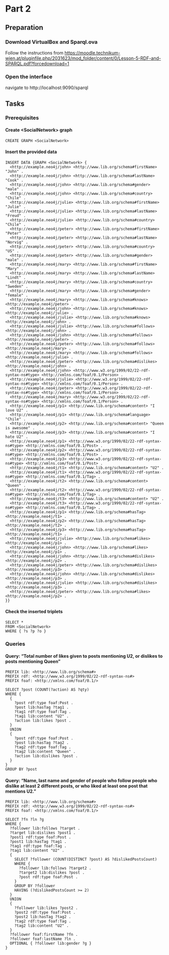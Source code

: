 # Part 2

## Preparation

### Download VirtualBox and Sparql.ova
Follow the instructions from
https://moodle.technikum-wien.at/pluginfile.php/2031623/mod_folder/content/0/Lesson-5-RDF-and-SPARQL.pdf?forcedownload=1

### Open the interface 
navigate to http://localhost:9090/sparql

## Tasks

### Prerequisites

#### Create \<SocialNetwork\> graph
```CREATE GRAPH <SocialNetwork>```

#### Insert the provided data
```
INSERT DATA {GRAPH <SocialNetwork> {
  <http://example.neo4j/john> <http://www.lib.org/schema#firstName> "John" .
  <http://example.neo4j/john> <http://www.lib.org/schema#lastName> "Cook" .
  <http://example.neo4j/john> <http://www.lib.org/schema#gender> "male" .
  <http://example.neo4j/john> <http://www.lib.org/schema#country> "Chile" .
  <http://example.neo4j/julie> <http://www.lib.org/schema#firstName> "Julie" .
  <http://example.neo4j/julie> <http://www.lib.org/schema#lastName> "Freud" .
  <http://example.neo4j/julie> <http://www.lib.org/schema#country> "Chile" .
  <http://example.neo4j/peter> <http://www.lib.org/schema#firstName> "Peter" .
  <http://example.neo4j/peter> <http://www.lib.org/schema#lastName> "Norvig" .
  <http://example.neo4j/peter> <http://www.lib.org/schema#country> "US" .
  <http://example.neo4j/peter> <http://www.lib.org/schema#gender> "male" .
  <http://example.neo4j/mary> <http://www.lib.org/schema#firstName> "Mary" .
  <http://example.neo4j/mary> <http://www.lib.org/schema#lastName> "Lindt" .
  <http://example.neo4j/mary> <http://www.lib.org/schema#country> "Sweden" .
  <http://example.neo4j/mary> <http://www.lib.org/schema#gender> "female" .
  <http://example.neo4j/mary> <http://www.lib.org/schema#knows> <http://example.neo4j/peter> .
  <http://example.neo4j/john> <http://www.lib.org/schema#knows> <http://example.neo4j/julie> .
  <http://example.neo4j/julie> <http://www.lib.org/schema#knows> <http://example.neo4j/john> .
  <http://example.neo4j/julie> <http://www.lib.org/schema#follows> <http://example.neo4j/john> .
  <http://example.neo4j/john> <http://www.lib.org/schema#follows> <http://example.neo4j/peter> .
  <http://example.neo4j/peter> <http://www.lib.org/schema#follows> <http://example.neo4j/mary> .
  <http://example.neo4j/mary> <http://www.lib.org/schema#follows> <http://example.neo4j/julie> .
  <http://example.neo4j/peter> <http://www.lib.org/schema#dislikes> <http://example.neo4j/john> .
  <http://example.neo4j/john> <http://www.w3.org/1999/02/22-rdf-syntax-ns#type> <http://xmlns.com/foaf/0.1/Person> .
  <http://example.neo4j/julie> <http://www.w3.org/1999/02/22-rdf-syntax-ns#type> <http://xmlns.com/foaf/0.1/Person> .
  <http://example.neo4j/peter> <http://www.w3.org/1999/02/22-rdf-syntax-ns#type> <http://xmlns.com/foaf/0.1/Person> .
  <http://example.neo4j/mary> <http://www.w3.org/1999/02/22-rdf-syntax-ns#type> <http://xmlns.com/foaf/0.1/Person> .
  <http://example.neo4j/p1> <http://www.lib.org/schema#content> "I love U2" .
  <http://example.neo4j/p1> <http://www.lib.org/schema#language> "Chile" .
  <http://example.neo4j/p2> <http://www.lib.org/schema#content> "Queen is awesome" .
  <http://example.neo4j/p3> <http://www.lib.org/schema#content> "I hate U2" .
  <http://example.neo4j/p1> <http://www.w3.org/1999/02/22-rdf-syntax-ns#type> <http://xmlns.com/foaf/0.1/Post> .
  <http://example.neo4j/p2> <http://www.w3.org/1999/02/22-rdf-syntax-ns#type> <http://xmlns.com/foaf/0.1/Post> .
  <http://example.neo4j/p3> <http://www.w3.org/1999/02/22-rdf-syntax-ns#type> <http://xmlns.com/foaf/0.1/Post> .
  <http://example.neo4j/t1> <http://www.lib.org/schema#content> "U2" .
  <http://example.neo4j/t1> <http://www.w3.org/1999/02/22-rdf-syntax-ns#type> <http://xmlns.com/foaf/0.1/Tag> .
  <http://example.neo4j/t2> <http://www.lib.org/schema#content> "Queen" .
  <http://example.neo4j/t2> <http://www.w3.org/1999/02/22-rdf-syntax-ns#type> <http://xmlns.com/foaf/0.1/Tag> .
  <http://example.neo4j/t3> <http://www.lib.org/schema#content> "U2" .
  <http://example.neo4j/t3> <http://www.w3.org/1999/02/22-rdf-syntax-ns#type> <http://xmlns.com/foaf/0.1/Tag> .
  <http://example.neo4j/p1> <http://www.lib.org/schema#hasTag> <http://example.neo4j/t1> .
  <http://example.neo4j/p2> <http://www.lib.org/schema#hasTag> <http://example.neo4j/t2> .
  <http://example.neo4j/p3> <http://www.lib.org/schema#hasTag> <http://example.neo4j/t1> .
  <http://example.neo4j/julie> <http://www.lib.org/schema#likes> <http://example.neo4j/p1> .
  <http://example.neo4j/john> <http://www.lib.org/schema#likes> <http://example.neo4j/p1> .
  <http://example.neo4j/john> <http://www.lib.org/schema#dislikes> <http://example.neo4j/p2> .
  <http://example.neo4j/peter> <http://www.lib.org/schema#dislikes> <http://example.neo4j/p3> .
  <http://example.neo4j/john> <http://www.lib.org/schema#dislikes> <http://example.neo4j/p3> .
  <http://example.neo4j/julie> <http://www.lib.org/schema#dislikes> <http://example.neo4j/p3> .
  <http://example.neo4j/peter> <http://www.lib.org/schema#likes> <http://example.neo4j/p2> .
}}
```

#### Check the inserted triplets
```
SELECT *
FROM <SocialNetwork>
WHERE { ?s ?p ?o }
```

### Queries

#### Query: “Total number of likes given to posts mentioning U2, or dislikes to posts mentioning Queen”
```
PREFIX lib: <http://www.lib.org/schema#>
PREFIX rdf: <http://www.w3.org/1999/02/22-rdf-syntax-ns#>
PREFIX foaf: <http://xmlns.com/foaf/0.1/>

SELECT ?post (COUNT(?action) AS ?qty)
WHERE {
  {
    ?post rdf:type foaf:Post .
    ?post lib:hasTag ?tag1 .
    ?tag1 rdf:type foaf:Tag .
    ?tag1 lib:content "U2" .
    ?action lib:likes ?post .
  }
  UNION
  {
    ?post rdf:type foaf:Post .
    ?post lib:hasTag ?tag2 .
    ?tag2 rdf:type foaf:Tag .
    ?tag2 lib:content "Queen" .
    ?action lib:dislikes ?post .
  }
}
GROUP BY ?post
```

#### Query: “Name, last name and gender of people who follow people who dislike at least 2 different posts, or who liked at least one post that mentions U2.”
```
PREFIX lib: <http://www.lib.org/schema#>
PREFIX rdf: <http://www.w3.org/1999/02/22-rdf-syntax-ns#>
PREFIX foaf: <http://xmlns.com/foaf/0.1/>

SELECT ?fn ?ln ?g
WHERE {
  ?follower lib:follows ?target .
  ?target lib:dislikes ?post1 .
  ?post1 rdf:type foaf:Post .
  ?post1 lib:hasTag ?tag1 .
  ?tag1 rdf:type foaf:Tag .
  ?tag1 lib:content "U2" .
  {
    SELECT ?follower (COUNT(DISTINCT ?post) AS ?dislikedPostsCount)
    WHERE {
      ?follower lib:follows ?target2 .
      ?target2 lib:dislikes ?post .
      ?post rdf:type foaf:Post .
    }
    GROUP BY ?follower
    HAVING (?dislikedPostsCount >= 2)
  }
  UNION
  {
    ?follower lib:likes ?post2 .
    ?post2 rdf:type foaf:Post .
    ?post2 lib:hasTag ?tag2 .
    ?tag2 rdf:type foaf:Tag .
    ?tag2 lib:content "U2" .
  }
  ?follower foaf:firstName ?fn .
  ?follower foaf:lastName ?ln .
  OPTIONAL { ?follower lib:gender ?g }
}
```
